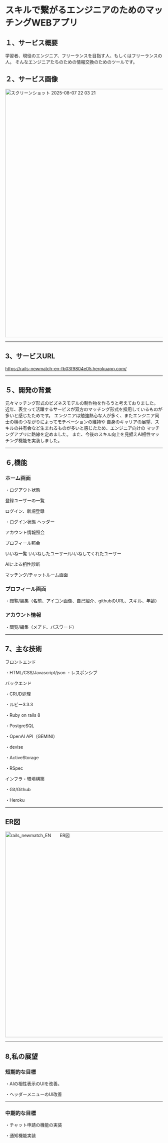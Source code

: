 # スキルで繋がるエンジニアのためのマッチングWEBアプリ


## １、サービス概要
学習者、現役のエンジニア、フリーランスを目指す人、もしくはフリーランスの人。
そんなエンジニアたちのための情報交換のためのツールです。


## ２、サービス画像

<img width="1470" height="795" alt="スクリーンショット 2025-08-07 22 03 21" src="https://github.com/user-attachments/assets/a4cec73f-3260-48c0-bf40-c635be4e4399" />

---

## 3、サービスURL

https://rails-newmatch-en-fb03f9804e05.herokuapp.com/

---

## ５、開発の背景
元々マッチング形式のビズネスモデルの制作物を作ろうと考えておりました。
近年、表立って活躍するサービスが双方のマッチング形式を採用しているものが多いと感じたためです。
エンジニアは勉強熱心な人が多く、またエンジニア同士の横のつながりによってモチベーションの維持や
自身のキャリアの展望、スキルの共有会など生まれるものが多いと感じたため、エンジニア向けの
マッチングアプリに路線を定めました。
また、今後のスキル向上を見据えAI相性マッチング機能を実装しました。


---


## ６,機能

### ホーム画面

・ログアウト状態

登録ユーザーの一覧

ログイン、新規登録

・ログイン状態
ヘッダー

アカウント情報照会


プロフィール照会


いいね一覧  いいねしたユーザー/いいねしてくれたユーザー


AIによる相性診断


マッチング/チャットルーム画面



### プロフィール画面


・閲覧/編集（名前、アイコン画像、自己紹介、githubのURL、スキル、年齢）


### アカウント情報


・閲覧/編集（メアド、パスワード）


---

## 7、主な技術

フロントエンド

・HTML/CSS/Javascript/json
・レスポンシブ

バックエンド

・CRUD処理

・ルビー3.3.3

・Ruby on rails 8

・PostgreSQL

・OpenAI API（GEMINI）

・devise

・ActiveStorage

・RSpec


インフラ・環境構築

・Git/Github

・Heroku

---

## ER図
<img width="1166" height="659" alt="rails_newmatch_EN　　ER図" src="https://github.com/user-attachments/assets/8b4108ca-87b6-48a4-be84-a677fa5268b0" />


---

## 8,私の展望

### 短期的な目標

・AIの相性表示のUIを改善。

・ヘッダーメニューのUI改善




---

### 中期的な目標

・チャット申請の機能の実装

・通知機能実装






